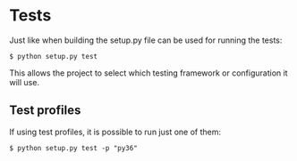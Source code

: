 # Tests

Just like when building the setup.py file can be used for running the tests:

```
$ python setup.py test
```

This allows the project to select which testing framework or configuration it will use.

## Test profiles

If using test profiles, it is possible to run just one of them:

```
$ python setup.py test -p "py36"
```
